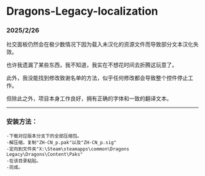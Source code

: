 # Dragons-Legacy-localization

### 2025/2/26

社交面板仍然会在极少数情况下因为载入未汉化的资源文件而导致部分文本汉化失效。

也许我遗漏了某些东西，我不知道，我实在不想花时间去折腾这玩意了。

此外，我没能找到修改致谢名单的方法，似乎任何修改都会导致整个控件停止工作。

但除此之外，项目本身工作良好，拥有正确的字体和一致的翻译文本。

---

### 安装方法：

    -下载对应版本分支下的全部压缩包。
    -解压缩，复制"ZH-CN_p.pak"以及"ZH-CN_p.sig"
    -定向到文件夹"X:\Steam\steamapps\common\Dragons Legacy\Dragons\Content\Paks"
    -在该目录粘贴。
    -完成。
